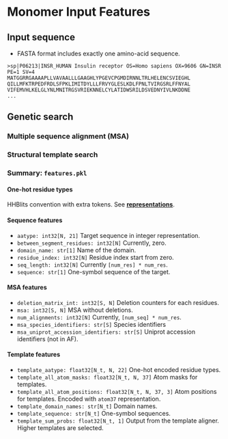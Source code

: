 # Monomer Input Features

## Input sequence

- FASTA format includes exactly one amino-acid sequence.

```text
>sp|P06213|INSR_HUMAN Insulin receptor OS=Homo sapiens OX=9606 GN=INSR PE=1 SV=4
MATGGRRGAAAAPLLVAVAALLLGAAGHLYPGEVCPGMDIRNNLTRLHELENCSVIEGHL
QILLMFKTRPEDFRDLSFPKLIMITDYLLLFRVYGLESLKDLFPNLTVIRGSRLFFNYAL
VIFEMVHLKELGLYNLMNITRGSVRIEKNNELCYLATIDWSRILDSVEDNYIVLNKDDNE
...
```

## Genetic search

### Multiple sequence alignment (MSA)

### Structural template search

### Summary: `features.pkl`

#### One-hot residue types

HHBlits convention with extra tokens.
See [**representations**](../repr).

#### Sequence features

- `aatype: int32[N, 21]` Target sequence in integer representation.
- `between_segment_residues: int32[N]` Currently, zero.
- `domain_name: str[1]` Name of the domain.
- `residue_index: int32[N]` Residue index start from zero.
- `seq_length: int32[N]` Currently `[num_res] * num_res`.
- `sequence: str[1]` One-symbol sequence of the target.

#### MSA features

- `deletion_matrix_int: int32[S, N]` Deletion counters for each residues.
- `msa: int32[S, N]` MSA without deletions.
- `num_alignments: int32[N]` Currently, `[num_seq] * num_res`.
- `msa_species_identifiers: str[S]` Species identifiers
- `msa_uniprot_accession_identifiers: str[S]` Uniprot accession identifiers (not in AF).

#### Template features

- `template_aatype: float32[N_t, N, 22]` One-hot encoded residue types.
- `template_all_atom_masks: float32[N_t, N, 37]` Atom masks for templates.
- `template_all_atom_positions: float32[N_t, N, 37, 3]` Atom positions for templates. Encoded with `atom37` representation.
- `template_domain_names: str[N_t]` Domain names.
- `template_sequence: str[N_t]` One-symbol sequences.
- `template_sum_probs: float32[N_t, 1]` Output from the template aligner. Higher templates are selected.

